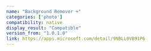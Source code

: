 ```yaml
---
name: "Background Remover +"
categories: ['photo']
compatibility: native
display_result: "Compatible"
version_from: "1.0.1.0"
link: https://apps.microsoft.com/detail/9NBLL0VB91P6
---
```

